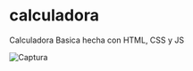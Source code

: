 # calculadora
Calculadora Basica hecha con HTML, CSS y JS

![Captura](https://user-images.githubusercontent.com/82739867/116910327-df935000-ac1b-11eb-900d-4f3f88bca1eb.PNG)
